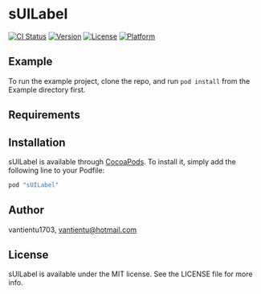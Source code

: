 # sUILabel

[![CI Status](http://img.shields.io/travis/vantientu1703/sUILabel.svg?style=flat)](https://travis-ci.org/vantientu1703/sUILabel)
[![Version](https://img.shields.io/cocoapods/v/sUILabel.svg?style=flat)](http://cocoapods.org/pods/sUILabel)
[![License](https://img.shields.io/cocoapods/l/sUILabel.svg?style=flat)](http://cocoapods.org/pods/sUILabel)
[![Platform](https://img.shields.io/cocoapods/p/sUILabel.svg?style=flat)](http://cocoapods.org/pods/sUILabel)

## Example

To run the example project, clone the repo, and run `pod install` from the Example directory first.

## Requirements

## Installation

sUILabel is available through [CocoaPods](http://cocoapods.org). To install
it, simply add the following line to your Podfile:

```ruby
pod "sUILabel"
```

## Author

vantientu1703, vantientu@hotmail.com

## License

sUILabel is available under the MIT license. See the LICENSE file for more info.
